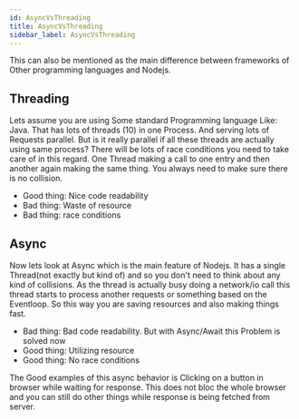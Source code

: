 ```yaml
---
id: AsyncVsThreading
title: AsyncVsThreading
sidebar_label: AsyncVsThreading
---
```


This can also be mentioned as the main difference between frameworks of Other programming languages and Nodejs.

## Threading

Lets assume you are using Some standard Programming language Like: Java. That has lots of threads (10) in one Process. And serving lots of Requests parallel. But is it really parallel if all these threads are actually using same process? There will be lots of race conditions you need to take care of in this regard. One Thread making a call to one entry and then another again making the same thing. You always need to make sure there is no collision.

- Good thing: Nice code readability
- Bad thing: Waste of resource
- Bad thing: race conditions

## Async

Now lets look at Async which is the main feature of Nodejs. It has a single Thread(not exactly but kind of) and so you don't need to think about any kind of collisions. As the thread is actually busy doing a network/io call this thread starts to process another requests or something based on the Eventloop. So this way you are saving resources and also making things fast.

- Bad thing: Bad code readability. But with Async/Await this Problem is solved now
- Good thing: Utilizing resource
- Good thing: No race conditions

The Good examples of this async behavior is Clicking on a button in browser while waiting for response. This does not bloc the whole browser and you can still do other things while response is being fetched from server.
